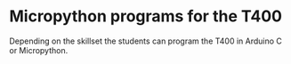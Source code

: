 # Micropython programs for the T400

Depending on the skillset the students can program the T400 in Arduino C or Micropython.
